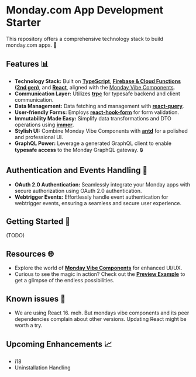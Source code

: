 # Monday.com App Development Starter 

This repository offers a comprehensive technology stack to build monday.com apps. 💼

## Features 📊

- **Technology Stack:** Built on **[TypeScript](https://www.typescriptlang.org/)**, **[Firebase & Cloud Functions (2nd gen)](https://firebase.google.com/)**, and **[React](https://reactjs.org/)**, aligned with the [Monday Vibe Components](https://style.monday.com/?path=/docs/media-icon--icons-list).
- **Communication Layer:** Utilizes **[trpc](https://github.com/trpc/trpc)** for typesafe backend and client communication.
- **Data Management:** Data fetching and management with **[react-query](https://github.com/tannerlinsley/react-query)**.
- **User-friendly Forms:** Employs **[react-hook-form](https://github.com/react-hook-form/react-hook-form)** for form validation.
- **Immutability Made Easy:** Simplify data transformations and DTO operations using **[immer](https://github.com/immerjs/immer)**.
- **Stylish UI:** Combine Monday Vibe Components with **[antd](https://github.com/ant-design/ant-design)** for a polished and professional UI.
- **GraphQL Power:** Leverage a generated GraphQL client to enable **typesafe access** to the Monday GraphQL gateway. 🔒

## Authentication and Events Handling 🔐

- **OAuth 2.0 Authentication:** Seamlessly integrate your Monday apps with secure authorization using OAuth 2.0 authentication.
- **Webtrigger Events:** Effortlessly handle event authentication for webtrigger events, ensuring a seamless and secure user experience.

## Getting Started 🏁

(TODO)

## Resources 🌐

- Explore the world of **[Monday Vibe Components](https://style.monday.com/?path=/docs/media-icon--icons-list)** for enhanced UI/UX.
- Curious to see the magic in action? Check out the **[Preview Example](link-to-preview-example)** to get a glimpse of the endless possibilities.

## Known issues 🐛

- We are using React 16. meh. But mondays vibe components and its peer dependencies complain about other versions. Updating React might be worth a try.



## Upcoming Enhancements 📈

- i18 
- Uninstallation Handling

